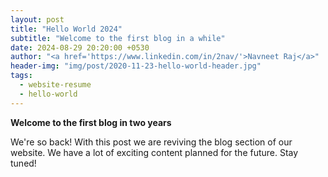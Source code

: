 ```yaml
---
layout: post
title: "Hello World 2024"
subtitle: "Welcome to the first blog in a while"
date: 2024-08-29 20:20:00 +0530
author: "<a href='https://www.linkedin.com/in/2nav/'>Navneet Raj</a>"
header-img: "img/post/2020-11-23-hello-world-header.jpg"
tags:
  - website-resume
  - hello-world
---
```

**Welcome to the first blog in two years**

We're so back! With this post we are reviving the blog section of our website. We have a lot of exciting content planned for the future.
Stay tuned!